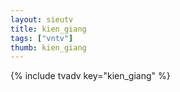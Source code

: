 ```yaml
--- 
layout: sieutv
title: kien_giang
tags: ["vntv"]
thumb: kien_giang
---
```

{% include tvadv key="kien_giang" %}
